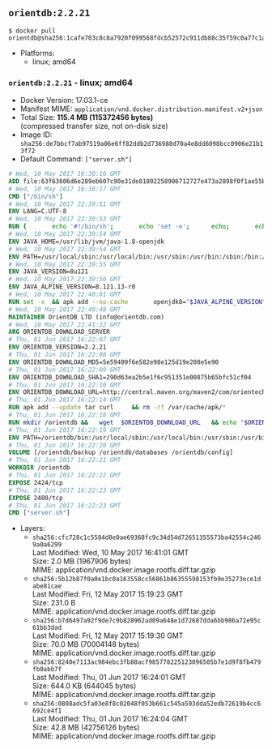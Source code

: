 ## `orientdb:2.2.21`

```console
$ docker pull orientdb@sha256:1cafe703c8c8a7920f099568fdcb52572c911db88c35f59c0a77c1aad3492a31
```

-	Platforms:
	-	linux; amd64

### `orientdb:2.2.21` - linux; amd64

-	Docker Version: 17.03.1-ce
-	Manifest MIME: `application/vnd.docker.distribution.manifest.v2+json`
-	Total Size: **115.4 MB (115372456 bytes)**  
	(compressed transfer size, not on-disk size)
-	Image ID: `sha256:de7bbcf7ab97519a06e6ff82ddb2d736988d70a4e8dd6098bcc0906e21b13f72`
-	Default Command: `["server.sh"]`

```dockerfile
# Wed, 10 May 2017 16:38:16 GMT
ADD file:63f63606d6e289eb607c90e31de81802258906712727e473a2898f0f1ae55bb5 in / 
# Wed, 10 May 2017 16:38:17 GMT
CMD ["/bin/sh"]
# Wed, 10 May 2017 22:39:51 GMT
ENV LANG=C.UTF-8
# Wed, 10 May 2017 22:39:53 GMT
RUN { 		echo '#!/bin/sh'; 		echo 'set -e'; 		echo; 		echo 'dirname "$(dirname "$(readlink -f "$(which javac || which java)")")"'; 	} > /usr/local/bin/docker-java-home 	&& chmod +x /usr/local/bin/docker-java-home
# Wed, 10 May 2017 22:39:54 GMT
ENV JAVA_HOME=/usr/lib/jvm/java-1.8-openjdk
# Wed, 10 May 2017 22:39:54 GMT
ENV PATH=/usr/local/sbin:/usr/local/bin:/usr/sbin:/usr/bin:/sbin:/bin:/usr/lib/jvm/java-1.8-openjdk/jre/bin:/usr/lib/jvm/java-1.8-openjdk/bin
# Wed, 10 May 2017 22:39:55 GMT
ENV JAVA_VERSION=8u121
# Wed, 10 May 2017 22:39:56 GMT
ENV JAVA_ALPINE_VERSION=8.121.13-r0
# Wed, 10 May 2017 22:40:01 GMT
RUN set -x 	&& apk add --no-cache 		openjdk8="$JAVA_ALPINE_VERSION" 	&& [ "$JAVA_HOME" = "$(docker-java-home)" ]
# Wed, 10 May 2017 22:40:48 GMT
MAINTAINER OrientDB LTD (info@orientdb.com)
# Wed, 10 May 2017 22:41:22 GMT
ARG ORIENTDB_DOWNLOAD_SERVER
# Thu, 01 Jun 2017 16:22:07 GMT
ENV ORIENTDB_VERSION=2.2.21
# Thu, 01 Jun 2017 16:22:08 GMT
ENV ORIENTDB_DOWNLOAD_MD5=5e59409f6e582e98e125d19e208e5e90
# Thu, 01 Jun 2017 16:22:09 GMT
ENV ORIENTDB_DOWNLOAD_SHA1=290d63ea2b5e1f6c951351e00875b65bfc51cf04
# Thu, 01 Jun 2017 16:22:10 GMT
ENV ORIENTDB_DOWNLOAD_URL=http://central.maven.org/maven2/com/orientechnologies/orientdb-community/2.2.21/orientdb-community-2.2.21.tar.gz
# Thu, 01 Jun 2017 16:22:14 GMT
RUN apk add --update tar curl     && rm -rf /var/cache/apk/*
# Thu, 01 Jun 2017 16:22:18 GMT
RUN mkdir /orientdb &&   wget  $ORIENTDB_DOWNLOAD_URL   && echo "$ORIENTDB_DOWNLOAD_MD5 *orientdb-community-$ORIENTDB_VERSION.tar.gz" | md5sum -c -   && echo "$ORIENTDB_DOWNLOAD_SHA1 *orientdb-community-$ORIENTDB_VERSION.tar.gz" | sha1sum -c -   && tar -xvzf orientdb-community-$ORIENTDB_VERSION.tar.gz -C /orientdb --strip-components=1   && rm orientdb-community-$ORIENTDB_VERSION.tar.gz   && rm -rf /orientdb/databases/*
# Thu, 01 Jun 2017 16:22:19 GMT
ENV PATH=/orientdb/bin:/usr/local/sbin:/usr/local/bin:/usr/sbin:/usr/bin:/sbin:/bin:/usr/lib/jvm/java-1.8-openjdk/jre/bin:/usr/lib/jvm/java-1.8-openjdk/bin
# Thu, 01 Jun 2017 16:22:20 GMT
VOLUME [/orientdb/backup /orientdb/databases /orientdb/config]
# Thu, 01 Jun 2017 16:22:21 GMT
WORKDIR /orientdb
# Thu, 01 Jun 2017 16:22:22 GMT
EXPOSE 2424/tcp
# Thu, 01 Jun 2017 16:22:23 GMT
EXPOSE 2480/tcp
# Thu, 01 Jun 2017 16:22:23 GMT
CMD ["server.sh"]
```

-	Layers:
	-	`sha256:cfc728c1c5584d8e0ae69368fc9c34d54d72651355573ba42554c2469a0a6299`  
		Last Modified: Wed, 10 May 2017 16:41:01 GMT  
		Size: 2.0 MB (1967906 bytes)  
		MIME: application/vnd.docker.image.rootfs.diff.tar.gzip
	-	`sha256:5b12b87f0a0e1bc0a163558cc56861b86355598153fb9e35273ece1dabe81cae`  
		Last Modified: Fri, 12 May 2017 15:19:23 GMT  
		Size: 231.0 B  
		MIME: application/vnd.docker.image.rootfs.diff.tar.gzip
	-	`sha256:b7d6497a92f9de7c9b828962ad09a648e1d72687dda6bb986a72e95c61bb3dad`  
		Last Modified: Fri, 12 May 2017 15:19:30 GMT  
		Size: 70.0 MB (70004148 bytes)  
		MIME: application/vnd.docker.image.rootfs.diff.tar.gzip
	-	`sha256:8240e7113ac984ebc3fb88acf985778225123096505b7e1d9f8fb479fb0abb7f`  
		Last Modified: Thu, 01 Jun 2017 16:24:01 GMT  
		Size: 644.0 KB (644045 bytes)  
		MIME: application/vnd.docker.image.rootfs.diff.tar.gzip
	-	`sha256:0808adc5fa03e8f8c02048f053b661c545a593dda52edb72619b4cc6692ce4f1`  
		Last Modified: Thu, 01 Jun 2017 16:24:04 GMT  
		Size: 42.8 MB (42756126 bytes)  
		MIME: application/vnd.docker.image.rootfs.diff.tar.gzip
